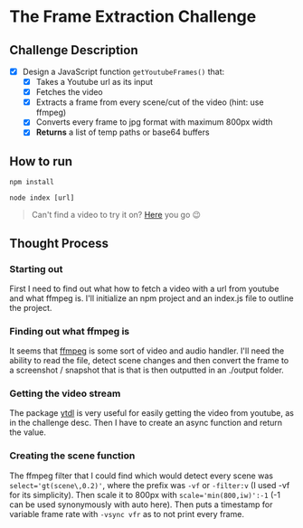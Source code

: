 # The Frame Extraction Challenge
## Challenge Description
- [X] Design a JavaScript function `getYoutubeFrames()` that:
  - [X] Takes a Youtube url as its input
  - [X] Fetches the video
  - [X] Extracts a frame from every scene/cut of the video (hint: use ffmpeg)
  - [X] Converts every frame to jpg format with maximum 800px width
  - [X] **Returns** a list of temp paths or base64 buffers

## How to run

`npm install`

`node index [url]`

> Can't find a video to try it on? [Here](https://www.youtube.com/watch?v=8tFrGaU6p5U&t=1s) you go :wink:

## Thought Process
### **Starting out**
First I need to find out what how to fetch a video with a url from youtube and what ffmpeg is. 
I'll initialize an npm project and an index.js file to outline the project.

### **Finding out what ffmpeg is**
It seems that [ffmpeg](http://ffmpeg.org/) is some sort of video and audio handler. I'll need the ability to read the file, detect scene changes and then convert the frame to a screenshot / snapshot that is that is then outputted in an ./output folder.

### **Getting the video stream**
The package [ytdl](https://www.npmjs.com/package/ytdl-core) is very useful for easily getting the video from youtube, as in the challenge desc. Then I have to create an async function and return the value. 

### **Creating the scene function**
The ffmpeg filter that I could find which would detect every scene was `select='gt(scene\,0.2)'`, where the prefix was `-vf` or `-filter:v` (I used -vf for its simplicity). Then scale it to 800px with `scale='min(800,iw)':-1` (-1 can be used synonymously with auto here). Then puts a timestamp for variable frame rate with `-vsync vfr` as to not print every frame.
